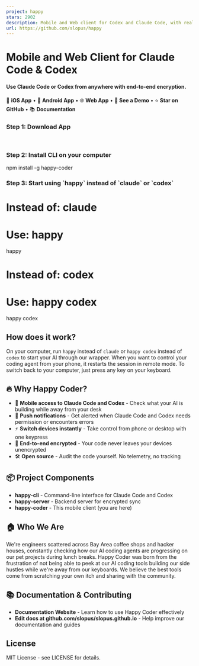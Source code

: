 ```yaml
---
project: happy
stars: 2902
description: Mobile and Web client for Codex and Claude Code, with realtime voice, encryption and fully featured
url: https://github.com/slopus/happy
---
```


Mobile and Web Client for Claude Code & Codex
=============================================

#### Use Claude Code or Codex from anywhere with end-to-end encryption.

📱 **iOS App** • 🤖 **Android App** • 🌐 **Web App** • 🎥 **See a Demo** • ⭐ **Star on GitHub** • 📚 **Documentation**

### Step 1: Download App

     

### Step 2: Install CLI on your computer

npm install -g happy-coder

### Step 3: Start using \`happy\` instead of \`claude\` or \`codex\`

# Instead of: claude
# Use: happy

happy

# Instead of: codex
# Use: happy codex

happy codex

How does it work?
-----------------

On your computer, run `happy` instead of `claude` or `happy codex` instead of `codex` to start your AI through our wrapper. When you want to control your coding agent from your phone, it restarts the session in remote mode. To switch back to your computer, just press any key on your keyboard.

🔥 Why Happy Coder?
-------------------

-   📱 **Mobile access to Claude Code and Codex** - Check what your AI is building while away from your desk
-   🔔 **Push notifications** - Get alerted when Claude Code and Codex needs permission or encounters errors
-   ⚡ **Switch devices instantly** - Take control from phone or desktop with one keypress
-   🔐 **End-to-end encrypted** - Your code never leaves your devices unencrypted
-   🛠️ **Open source** - Audit the code yourself. No telemetry, no tracking

📦 Project Components
---------------------

-   **happy-cli** - Command-line interface for Claude Code and Codex
-   **happy-server** - Backend server for encrypted sync
-   **happy-coder** - This mobile client (you are here)

🏠 Who We Are
-------------

We're engineers scattered across Bay Area coffee shops and hacker houses, constantly checking how our AI coding agents are progressing on our pet projects during lunch breaks. Happy Coder was born from the frustration of not being able to peek at our AI coding tools building our side hustles while we're away from our keyboards. We believe the best tools come from scratching your own itch and sharing with the community.

📚 Documentation & Contributing
-------------------------------

-   **Documentation Website** - Learn how to use Happy Coder effectively
-   **Edit docs at github.com/slopus/slopus.github.io** - Help improve our documentation and guides

License
-------

MIT License - see LICENSE for details.
